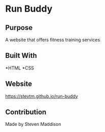 # Run Buddy

## Purpose 
A website that offers fitness training services

## Built With
*HTML
*CSS

## Website
https://stevtm.github.io/run-buddy

## Contribution
Made by Steven Maddison
